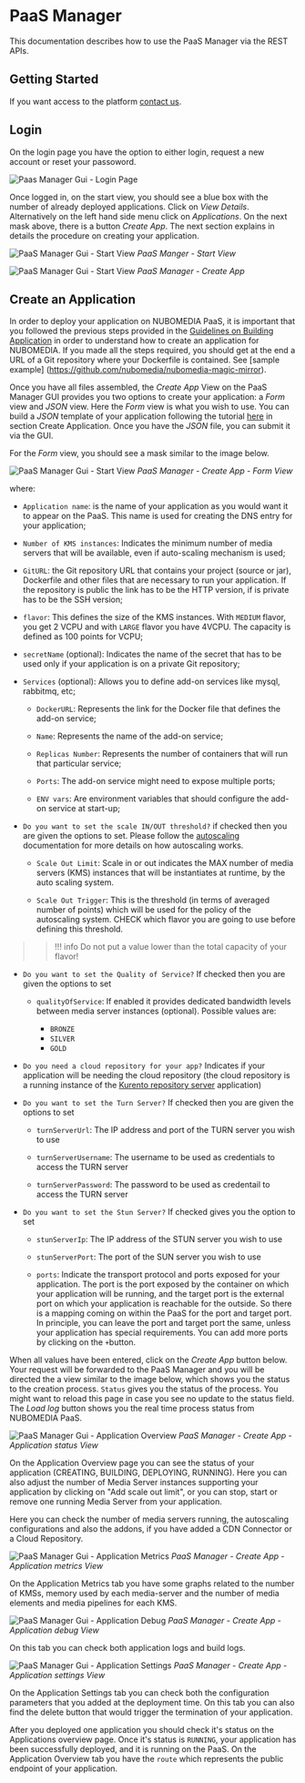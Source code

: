 # PaaS Manager

This documentation describes how to use the PaaS Manager via the REST APIs.

## Getting Started

If you want access to the platform [contact us](mailto:nubomedia-dev@googlegroups.com).

## Login

On the login page you have the option to either login, request a new account or reset your passoword.

![Paas Manager Gui - Login Page](../img/paas_login_page.jpg)

Once logged in, on the start view, you should see a blue box with the number of already deployed applications. Click on *View Details*. Alternatively on the left hand side menu click on *Applications*. On the next mask above, there is a button *Create App*. The next section explains in details the procedure on creating your application.

![PaaS Manager Gui - Start View](../img/paas_overview_page.jpg)
*PaaS Manger - Start View*

![PaaS Manager Gui - Start View](../img/paas_overview.jpg)
*PaaS Manager - Create App*

## Create an Application

In order to deploy your application on NUBOMEDIA PaaS, it is important that you followed the previous steps provided in the [Guidelines on Building Application](paas-introduction.md) in order to understand how to create an application for NUBOMEDIA. If you made all the steps required, you should get at the end a URL of a Git repository where your Dockerfile is contained. See [sample example] (https://github.com/nubomedia/nubomedia-magic-mirror).

Once you have all files assembled, the *Create App* View on the PaaS Manager GUI provides you two options to create your application: a *Form* view and *JSON* view. Here the *Form* view is what you wish to use. You can build a *JSON* template of your application following the tutorial [here](paas-api.md) in section Create Application. Once you have the *JSON* file, you can submit it via the GUI.

For the *Form* view, you should see a mask similar to the image below.

![PaaS Manager Gui - Start View](../img/paas_create_app_page.png)
*PaaS Manager - Create App - Form View*

where:

-  ```Application name```: is the name of your application as you would want it to appear on the PaaS. This name is used for creating the DNS entry for your application;

-  ```Number of KMS instances```: Indicates the minimum number of media servers that will be available, even if auto-scaling mechanism is used;

- ```GitURL```: the Git repository URL that contains your project (source or jar), Dockerfile and other files that are necessary to run your application. If the repository is public the link has to be the HTTP version, if is private has to be the SSH version;

-  ```flavor```:  This defines the size of the KMS instances. With ```MEDIUM``` flavor, you get 2 VCPU and with ```LARGE``` flavor you have 4VCPU. The capacity is defined as 100 points for VCPU;

-  ```secretName``` (optional): Indicates the name of the secret that has to be used only if your application is on a private Git repository;

-  ```Services``` (optional): Allows you to define add-on services like mysql, rabbitmq, etc;

    -  ```DockerURL```: Represents the link for the Docker file that defines the add-on service;
    
    -  ```Name```: Represents the name of the add-on service;
    
    -  ```Replicas Number```: Represents the number of containers that will run that particular service;
    
    -  ```Ports```: The add-on service might need to expose multiple ports;
    
    -  ```ENV vars```: Are environment variables that should configure the add-on service at start-up;

-  ```Do you want to set the scale IN/OUT threshold?``` if checked then you are given the options to set. Please follow the [autoscaling](autoscaling.md) documentation for more details on how autoscaling works.

    - ```Scale Out Limit```: Scale in or out indicates the MAX number of media servers (KMS) instances that will be instantiates at runtime, by the auto scaling system.

    - ```Scale Out Trigger```: This is the threshold (in terms of averaged number of points) which will be used for the policy of the autoscaling system. CHECK which flavor you are going to use before defining this threshold. 

>>!!! info
    Do not put a value lower than the total capacity of your flavor!

- ```Do you want to set the Quality of Service?``` If checked then you are given the options to set

    - ```qualityOfService```:  If enabled it provides dedicated bandwidth levels between media server instances (optional). Possible values are:

	    - ```BRONZE```
	    - ```SILVER```
	    - ```GOLD```

- ```Do you need a cloud repository for your app?``` Indicates if your application will be needing the cloud repository (the cloud repository is a running instance of the [Kurento repository server](http://doc-kurento-repository.readthedocs.org/en/latest/server.html) application)

- ```Do you want to set the Turn Server?``` If checked then you are given the options to set

    - ```turnServerUrl```: The IP address and port of the TURN server you wish to use

    - ```turnServerUsername```: The username to be used as credentials to access the TURN server

    - ```turnServerPassword```: The password to be used as credentail to access the TURN server

- ```Do you want to set the Stun Server?``` If checked gives you the option to set

    - ```stunServerIp```: The IP address of the STUN server you wish to use

    - ```stunServerPort```: The port of the SUN server you wish to use

    - ```ports```: Indicate the transport protocol and ports exposed for your application. The port is the port exposed by the container on which  your application will be running, and the target port is the external port on which your application is reachable for the outside. So there is a mapping coming on within the PaaS for the port and target port. In principle, you can leave the port and target port the same, unless your application has special requirements. You can add more ports by clicking on the ```+```button.

When all values have been entered, click on the *Create App* button below. Your request will be forwarded to the PaaS Manager and you will be directed the a view similar to the image below, which shows you the status to the creation process. ```Status``` gives you the status of the process. You might want to reload this page in case you see no update to the status field. The *Load log* button shows you the real time process status from NUBOMEDIA PaaS.

![PaaS Manager Gui - Application Overview](../img/paas_app_overview.png)
*PaaS Manager - Create App - Application status View*

On the Application Overview page you can see the status of your application (CREATING, BUILDING, DEPLOYING, RUNNING). Here you can also adjust the number of Media Server instances supporting your application by clicking on "Add scale out limit", or you can stop, start or remove one running Media Server from your application.

Here you can check the number of media servers running, the autoscaling configurations and also the addons, if you have added a CDN Connector or a Cloud Repository.

![PaaS Manager Gui - Application Metrics](../img/paas_app_metrics.png)
*PaaS Manager - Create App - Application metrics View*

On the Application Metrics tab you have some graphs related to the number of KMSs, memory used by each media-server and the number of media elements and media pipelines for each KMS.

![PaaS Manager Gui - Application Debug](../img/paas_app_debug.png)
*PaaS Manager - Create App - Application debug View*

On this tab you can check both application logs and build logs.


![PaaS Manager Gui - Application Settings](../img/paas_app_settings.png)
*PaaS Manager - Create App - Application settings View*

On the Application Settings tab you can check both the configuration parameters that you added at the deployment time. On this tab you can also find the delete button that would trigger the termination of your application.

After you deployed one application you should check it's status on the Applications overview page. Once it's status is ```RUNNING```, your application has been successfully deployed, and it is running on the PaaS. On the Application Overview tab you have the ```route``` which represents the public endpoint of your application.
